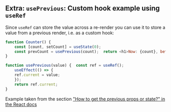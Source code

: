 ## Extra: `usePrevious`: Custom hook example using `useRef`

Since `useRef` can store the value across a re-render you can use it to store a value from a previous render, i.e. as a custom  hook:

```js
function Counter() {
    const [count, setCount] = useState(0);
    const prevCount = usePrevious(count);  return <h1>Now: {count}, before: {prevCount}</h1>;
}

function usePrevious(value) {  const ref = useRef();
    useEffect(() => {
    ref.current = value;
    });
    return ref.current;
}
```

Example taken from the section ["How to get the previous props or state?" in the React docs](https://reactjs.org/docs/hooks-faq.html#how-to-get-the-previous-props-or-state)
